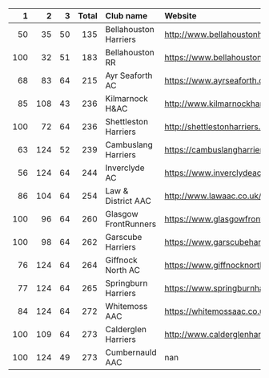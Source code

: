 |   1 |   2 |   3 |   Total | Club name             | Website                                    |
|----:|----:|----:|--------:|:----------------------|:-------------------------------------------|
|  50 |  35 |  50 |     135 | Bellahouston Harriers | http://www.bellahoustonharriers.co.uk/     |
| 100 |  32 |  51 |     183 | Bellahouston RR       | https://www.bellahoustonroadrunners.co.uk/ |
|  68 |  83 |  64 |     215 | Ayr Seaforth AC       | https://www.ayrseaforth.co.uk/             |
|  85 | 108 |  43 |     236 | Kilmarnock H&AC       | http://www.kilmarnockharriers.com/         |
| 100 |  72 |  64 |     236 | Shettleston Harriers  | http://shettlestonharriers.org.uk/         |
|  63 | 124 |  52 |     239 | Cambuslang Harriers   | https://cambuslangharriers.org/            |
|  56 | 124 |  64 |     244 | Inverclyde AC         | https://www.inverclydeac.org/              |
|  86 | 104 |  64 |     254 | Law & District AAC    | http://www.lawaac.co.uk/                   |
| 100 |  96 |  64 |     260 | Glasgow FrontRunners  | https://www.glasgowfrontrunners.org/       |
| 100 |  98 |  64 |     262 | Garscube Harriers     | https://www.garscubeharriers.org.uk/       |
|  76 | 124 |  64 |     264 | Giffnock North AC     | https://www.giffnocknorth.co.uk/           |
|  77 | 124 |  64 |     265 | Springburn Harriers   | https://www.springburnharriers.co.uk/      |
|  84 | 124 |  64 |     272 | Whitemoss AAC         | https://whitemossaac.co.uk/                |
| 100 | 109 |  64 |     273 | Calderglen Harriers   | http://www.calderglenharriers.org.uk/      |
| 100 | 124 |  49 |     273 | Cumbernauld AAC       | nan                                        |